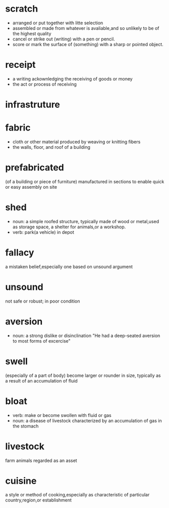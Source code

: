 # scratch
* arranged or put together with litte selection
* assembled or made from whatever is avaliable,and so unlikely to be of the highest quality
* cancel or strike out (writing) with a pen or pencil.
* score or mark the surface of (something) with a sharp or pointed object.
# receipt
* a writing ackownledging the receiving of goods or money
* the act or process of receiving
# infrastruture
# fabric
* cloth or other material produced by weaving or knitting fibers
* the walls, floor, and roof of a building
# prefabricated
(of a building or piece of furniture) manufactured in sections to enable quick or easy assembly on site
# shed
* noun: a simple roofed structure, typically made of wood or metal,used as storage space,
a shelter for animals,or a workshop. 
* verb: park(a vehicle) in depot
# fallacy
a mistaken belief,especially one based on unsound argument
# unsound
not safe or robust; in poor condition
# aversion
* noun: a strong dislike or disinclination
"He had a deep-seated aversion to most forms of excercise"
# swell
(especially of a part of body) become larger or rounder in size, typically as a result of an 
accumulation of fluid
# bloat
* verb: make or become swollen with fluid or gas
* noun: a disease of livestock characterized by an accumulation of gas in the stomach
# livestock
farm animals regarded as an asset
# cuisine
a style or method of cooking,especially as characteristic of particular country,region,or establishment
